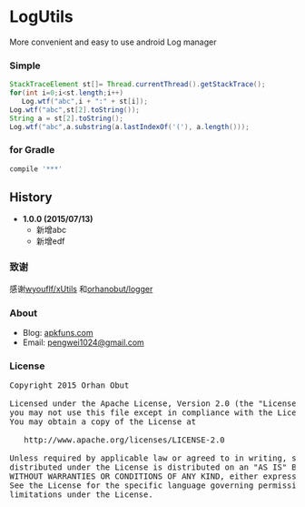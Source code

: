 # LogUtils
More convenient and easy to use android Log manager

### Simple
```java
StackTraceElement st[]= Thread.currentThread().getStackTrace();
for(int i=0;i<st.length;i++)
   Log.wtf("abc",i + ":" + st[i]);
Log.wtf("abc",st[2].toString());
String a = st[2].toString();
Log.wtf("abc",a.substring(a.lastIndexOf('('), a.length()));
```

### for Gradle

```groovy
compile '***'
```

## History

* **1.0.0 (2015/07/13)**
    - 新增abc
    - 新增edf

### 致谢
感谢[wyouflf/xUtils](https://github.com/wyouflf/xUtils) 和[orhanobut/logger](https://github.com/orhanobut/logger)

### About
* Blog: [apkfuns.com](http://apkfuns.com)
* Email: [pengwei1024@gmail.com](http://mail.qq.com/cgi-bin/qm_share?t=qm_mailme&email=pengwei1024@gmail.com)

### License
<pre>
Copyright 2015 Orhan Obut

Licensed under the Apache License, Version 2.0 (the "License");
you may not use this file except in compliance with the License.
You may obtain a copy of the License at

   http://www.apache.org/licenses/LICENSE-2.0

Unless required by applicable law or agreed to in writing, software
distributed under the License is distributed on an "AS IS" BASIS,
WITHOUT WARRANTIES OR CONDITIONS OF ANY KIND, either express or implied.
See the License for the specific language governing permissions and
limitations under the License.
</pre>
